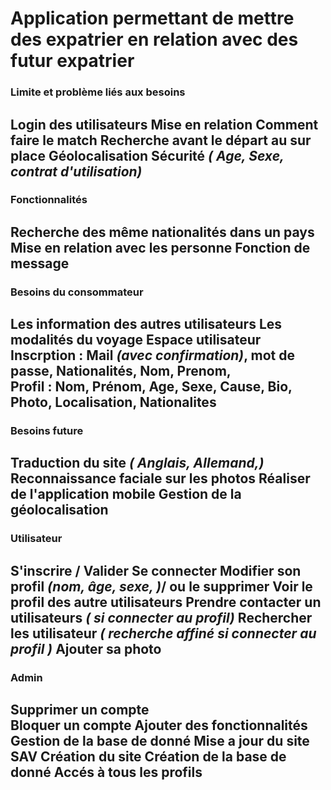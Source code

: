 # Application permettant de mettre des expatrier en relation avec des futur expatrier 
 
### Limite et problème liés aux besoins 
Login des utilisateurs 
Mise en relation 
Comment faire le match 
Recherche avant le départ au sur place 
Géolocalisation 
Sécurité _( Age, Sexe, contrat d'utilisation)_
---
 
### Fonctionnalités 
Recherche des même nationalités dans un pays 
Mise en relation avec les personne 
Fonction de message
---
 
### Besoins du consommateur 
Les information des autres utilisateurs 
Les modalités du voyage 
Espace utilisateur 
Inscrption : Mail _(avec confirmation)_, mot de passe, Nationalités, Nom, Prenom,  
Profil : Nom, Prénom, Age, Sexe, Cause, Bio, Photo, Localisation, Nationalites
--- 
 
### Besoins future
Traduction du site _( Anglais, Allemand,)_
Reconnaissance faciale sur les photos 
Réaliser de l'application mobile 
Gestion de la géolocalisation
---
 
### Utilisateur
S'inscrire / Valider 
Se connecter 
Modifier son profil _(nom, âge, sexe, )_/ ou le supprimer 
Voir le profil des autre utilisateurs 
Prendre contacter un utilisateurs _( si connecter au profil)_ 
Rechercher les utilisateur _( recherche affiné si connecter au profil )_ 
Ajouter sa photo
--- 
 
### Admin
Supprimer un compte  
Bloquer un compte 
Ajouter des fonctionnalités 
Gestion de la base de donné 
Mise a jour du site 
SAV 
Création du site 
Création de la base de donné 
Accés à tous les profils
---
